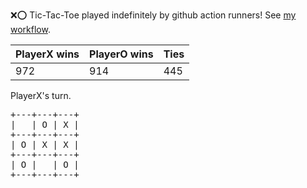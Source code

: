 :x::o: Tic-Tac-Toe played indefinitely by github action runners! See [my workflow](.github/workflows/play.yaml).

|PlayerX wins|PlayerO wins|Ties|
|-|-|-|
|972|914|445|

PlayerX's turn.

<pre>
+---+---+---+
|   | O | X |
+---+---+---+
| O | X | X |
+---+---+---+
| O |   | O |
+---+---+---+
</pre>